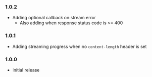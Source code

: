 ### 1.0.2
* Adding optional callback on stream error
    * Also adding when response status code is >= 400

### 1.0.1
* Adding streaming progress when no `content-length` header is set

### 1.0.0
* Initial release
